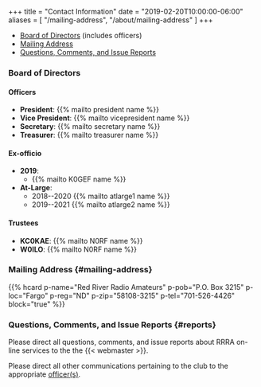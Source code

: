 +++
title = "Contact Information"
date = "2019-02-20T10:00:00-06:00"
aliases = [ "/mailing-address", "/about/mailing-address" ]
+++
* [Board of Directors](#board-of-directors) (includes officers)
* [Mailing Address](#mailing-address)
* [Questions, Comments, and Issue Reports](#reports)

### Board of Directors


#### Officers

* **President**: {{% mailto president name %}}
* **Vice President**: {{% mailto vicepresident name %}}
* **Secretary**: {{% mailto secretary name %}}
* **Treasurer**: {{% mailto treasurer name %}}

#### Ex-officio

* **2019**:
    *  {{% mailto K0GEF name %}}
* **At-Large**:
    * 2018--2020 {{% mailto atlarge1 name %}}
    * 2019--2021 {{% mailto atlarge2 name %}}

#### Trustees

* **KC0KAE**: {{% mailto N0RF name %}}
* **W0ILO**: {{% mailto N0RF name %}}

### Mailing Address {#mailing-address}

{{% hcard p-name="Red River Radio Amateurs" p-pob="P.O. Box 3215" p-loc="Fargo" p-reg="ND" p-zip="58108-3215" p-tel="701-526-4426" block="true" %}}

### Questions, Comments, and Issue Reports {#reports}

Please direct all questions, comments, and issue reports about 
RRRA on-line services to the the {{< webmaster >}}.

Please direct all other communications pertaining to the club to the
appropriate [officer\(s\)](#officers).
